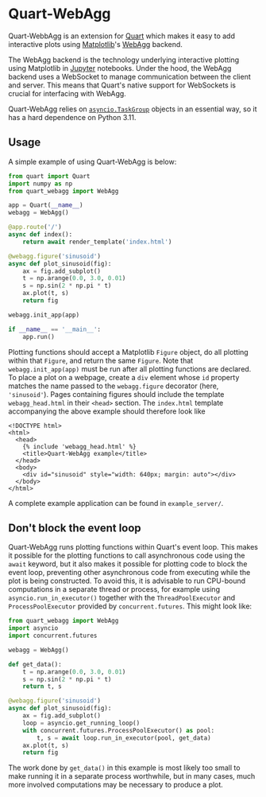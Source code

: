 # Quart-WebAgg
Quart-WebbAgg is an extension for [Quart](https://github.com/pallets/quart) which makes it easy to add interactive plots using [Matplotlib](https://github.com/matplotlib/matplotlib)'s [WebAgg](https://matplotlib.org/stable/api/backend_webagg_api.html#module-matplotlib.backends.backend_webagg) backend.

The WebAgg backend is the technology underlying interactive plotting using Matplotlib in [Jupyter](https://jupyter.org/) notebooks.
Under the hood, the WebAgg backend uses a WebSocket to manage communication between the client and server.
This means that Quart's native support for WebSockets is crucial for interfacing with WebAgg.

Quart-WebAgg relies on [`asyncio.TaskGroup`](https://docs.python.org/3/library/asyncio-task.html#asyncio.TaskGroup) objects in an essential way, so it has a hard dependence on Python 3.11.

## Usage
A simple example of using Quart-WebAgg is below:
```python
from quart import Quart
import numpy as np
from quart_webagg import WebAgg

app = Quart(__name__)
webagg = WebAgg()

@app.route('/')
async def index():
    return await render_template('index.html')

@webagg.figure('sinusoid')
async def plot_sinusoid(fig):
    ax = fig.add_subplot()
    t = np.arange(0.0, 3.0, 0.01)
    s = np.sin(2 * np.pi * t)
    ax.plot(t, s)
    return fig

webagg.init_app(app)

if __name__ == '__main__':
    app.run()
```
Plotting functions should accept a Matplotlib `Figure` object, do all plotting within that `Figure`, and return the same `Figure`.
Note that `webagg.init_app(app)` must be run after all plotting functions are declared.
To place a plot on a webpage, create a `div` element whose `id` property matches the name passed to the `webagg.figure` decorator (here, `'sinusoid'`).
Pages containing figures should include the template `webagg_head.html` in their `<head>` section.
The `index.html` template accompanying the above example should therefore look like
```jinja
<!DOCTYPE html>
<html>
  <head>
    {% include 'webagg_head.html' %}
    <title>Quart-WebAgg example</title>
  </head>
  <body>
    <div id="sinusoid" style="width: 640px; margin: auto"></div>
  </body>
</html>
```

A complete example application can be found in `example_server/`.

## Don't block the event loop

Quart-WebAgg runs plotting functions within Quart's event loop. This makes it possible for the plotting functions to call asynchronous code using the `await` keyword, but it also makes it possible for plotting code to block the event loop, preventing other asynchronous code from executing while the plot is being constructed. To avoid this, it is advisable to run CPU-bound computations in a separate thread or process, for example using `asyncio.run_in_executor()` together with the `ThreadPoolExecutor` and `ProcessPoolExecutor` provided by `concurrent.futures`. This might look like:

```python
from quart_webagg import WebAgg
import asyncio
import concurrent.futures

webagg = WebAgg()

def get_data():
    t = np.arange(0.0, 3.0, 0.01)
    s = np.sin(2 * np.pi * t)
    return t, s

@webagg.figure('sinusoid')
async def plot_sinusoid(fig):
    ax = fig.add_subplot()
    loop = asyncio.get_running_loop()
    with concurrent.futures.ProcessPoolExecutor() as pool:
        t, s = await loop.run_in_executor(pool, get_data)
    ax.plot(t, s)
    return fig
```
The work done by `get_data()` in this example is most likely too small to make running it in a separate process worthwhile, but in many cases, much more involved computations may be necessary to produce a plot.

